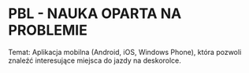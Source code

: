 PBL - NAUKA OPARTA NA PROBLEMIE
================================

Temat: Aplikacja mobilna (Android, iOS, Windows Phone), która pozwoli znaleźć interesujące miejsca do jazdy na deskorolce.